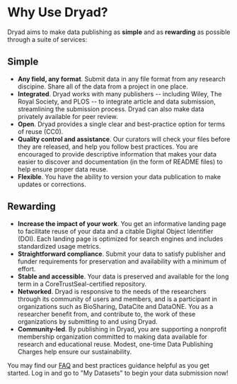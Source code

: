 <h1>Why Use Dryad?</h1>

<p>Dryad aims to make data publishing as <strong>simple</strong> and as <strong>rewarding</strong> as possible through a suite of services:</p>

<h2 id="simple">Simple</h2>
<ul>
<li><strong>Any field, any format</strong>. Submit data in any file format from any research discipine. Share all of the data from a project in one place.</li>
<li><strong>Integrated</strong>. Dryad works with many publishers -- including Wiley, The Royal Society, and PLOS -- to integrate article and data submission, streamlining the submission process. Dryad can also make data privately available for peer review.</li>
<li><strong>Open</strong>. Dryad provides a single clear and best-practice option for terms of reuse (CC0).</li>
<li><strong>Quality control and assistance</strong>. Our curators will check your files before they are released, and help you follow best practices. You are encouraged to provide descriptive information that makes your data easier to discover and documentation (in the form of README files) to help ensure proper data reuse.</li>
<li><strong>Flexible</strong>. You have the ability to version your data publication to make updates or corrections.</li>
</ul>

<h2 id="rewarding">Rewarding</h2>
<ul>
<li><strong>Increase the impact of your work</strong>. You get an informative landing page to facilitate reuse of your data and a citable Digital Object Identifier (DOI). Each landing page is optimized for search engines and includes standardized usage metrics.</li>
<li><strong>Straightforward compliance</strong>. Submit your data to satisfy publisher and funder requirements for preservation and availability with a minimum of effort.</li>
<li><strong>Stable and accessible</strong>. Your data is preserved and available for the long term in a CoreTrustSeal-certified repository.</li>
<li><strong>Networked</strong>. Dryad is responsive to the needs of the researchers through its community of users and members, and is a participant in organizations such as BioSharing, DataCite and DataONE. You as a researcher benefit from, and contribute to, the work of these organizations by submitting to and using Dryad.</li>
<li><strong>Community-led</strong>. By publishing in Dryad, you are supporting a nonprofit membership organization committed to making data available for research and educational reuse. Modest, one-time Data Publishing Charges help ensure our sustainability.</li>
</ul>
<p>You may find our <a href="/stash/faq">FAQ</a> and best practices guidance helpful as you get started. Log in and go to "My Datasets" to begin your data submission now!</p>